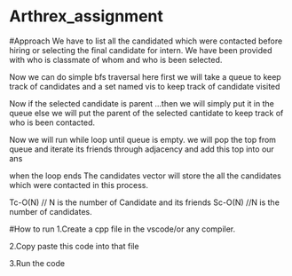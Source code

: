 # Arthrex_assignment
#Approach
We have to list all the candidated which were contacted before hiring or selecting the final candidate for intern.
We have been provided with who is classmate of whom and who is been selected.

Now we can do simple bfs traversal here
first we will take a queue to keep track of candidates and a set named vis to keep track of candidate visited

Now
if the selected candidate is parent ...then we will simply put it in the queue
else we will put the parent of the selected cantidate to keep track of who is been contacted.

Now we will run while loop until queue is empty.
we will pop the top from queue and iterate its friends through adjacency
and add this top into our ans

when the loop ends
The candidates vector will store the all the candidates which were contacted in this process.

Tc-O(N) // N is the number of Candidate and its friends
Sc-O(N) //N is the number of candidates.

#How to run
1.Create a cpp file in the vscode/or any compiler.

2.Copy paste this code into that file

3.Run the code
